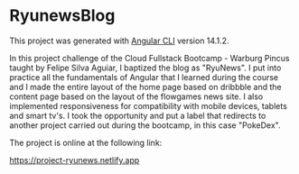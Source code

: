 # RyunewsBlog

This project was generated with [Angular CLI](https://github.com/angular/angular-cli) version 14.1.2.

In this project challenge of the Cloud Fullstack Bootcamp - Warburg Pincus taught by Felipe Silva Aguiar, I baptized the blog as "RyuNews". I put into practice all the fundamentals of Angular that I learned during the course and I made the entire layout of the home page based on dribbble and the content page based on the layout of the flowgames news site. I also implemented responsiveness for compatibility with mobile devices, tablets and smart tv's. I took the opportunity and put a label that redirects to another project carried out during the bootcamp, in this case "PokeDex".

The project is online at the following link:

https://project-ryunews.netlify.app

